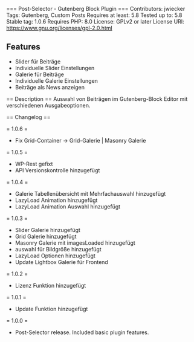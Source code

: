 === Post-Selector - Gutenberg Block Plugin ===
Contributors: jwiecker
Tags: Gutenberg, Custom Posts
Requires at least: 5.8
Tested up to: 5.8
Stable tag: 1.0.6
Requires PHP: 8.0
License: GPLv2 or later
License URI: https://www.gnu.org/licenses/gpl-2.0.html

## Features
* Slider für Beiträge
* Individuelle Slider Einstellungen
* Galerie für Beiträge
* Individuelle Galerie Einstellungen
* Beiträge als News anzeigen

== Description ==
Auswahl von Beiträgen im Gutenberg-Block Editor mit verschiedenen Ausgabeoptionen.

== Changelog ==

= 1.0.6 =
* Fix Grid-Container -> Grid-Galerie | Masonry Galerie

= 1.0.5 =
* WP-Rest gefixt
* API Versionskontrolle hinzugefügt


= 1.0.4 =
* Galerie Tabellenübersicht mit Mehrfachauswahl hinzugefügt
* LazyLoad Animation hinzugefügt
* LazyLoad Animation Auswahl hinzugefügt

= 1.0.3 =
* Slider Galerie hinzugefügt
* Grid Galerie hinzugefügt
* Masonry Galerie mit imagesLoaded hinzugefügt
* auswahl für Bildgröße hinzugefügt
* LazyLoad Optionen hinzugefügt
* Update Lightbox Galerie für Frontend

= 1.0.2 =
* Lizenz Funktion hinzugefügt

= 1.0.1 =
* Update Funktion hinzugefügt

= 1.0.0 =
* Post-Selector release. Included basic plugin features.

